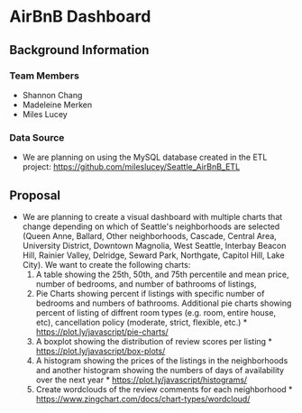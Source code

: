 # AirBnB Dashboard
## Background Information
### Team Members
* Shannon Chang
* Madeleine Merken
* Miles Lucey
### Data Source
* We are planning on using the MySQL database created in the ETL project: https://github.com/mileslucey/Seattle_AirBnB_ETL
## Proposal
* We are planning to create a visual dashboard with multiple charts that change depending on which of Seattle's neighborhoods are selected (Queen Anne, Ballard, Other neighborhoods, Cascade, Central Area, University District, Downtown	Magnolia, West Seattle, Interbay	Beacon Hill, Rainier Valley, Delridge, Seward Park, Northgate, Capitol Hill, Lake City). We want to create the following charts:
     1. A table showing the 25th, 50th, and 75th percentile and mean price, number of bedrooms, and number of bathrooms of listings, 
     2. Pie Charts showing percent if listings with specific number of bedrooms and numbers of bathrooms. Additional pie charts showing percent of listing of diffrent room types (e.g. room, entire house, etc), cancellation policy (moderate, strict, flexible, etc.)
               * https://plot.ly/javascript/pie-charts/
     3. A boxplot showing the distribution of review scores per listing
               * https://plot.ly/javascript/box-plots/
     4. A histogram showing the prices of the listings in the neighborhoods and another histogram showing the numbers of days of availability over the next year
               * https://plot.ly/javascript/histograms/
     5. Create wordclouds of the review comments for each neighborhood
               * https://www.zingchart.com/docs/chart-types/wordcloud/
